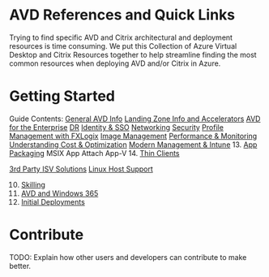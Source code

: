 # AVD References and Quick Links
Trying to find specific AVD and Citrix architectural and deployment resources is time consuming. We put this Collection of Azure Virtual Desktop and Citrix Resources together to help streamline finding the most common resources when deploying AVD and/or Citrix in Azure.

# Getting Started
Guide Contents:
[General AVD Info](https://github.com/chrismihm-ms/AVDQuickLinks/blob/main/General%20AVD%20Info.md)
[Landing Zone Info and Accelerators](https://github.com/chrismihm-ms/AVDQuickLinks/blob/main/Landing%20Zone%20Info%20and%20Accelerators.md)
[AVD for the Enterprise](https://github.com/chrismihm-ms/AVDQuickLinks/blob/main/AVD%20for%20the%20Enterprise.md)
[DR](https://github.com/chrismihm-ms/AVDQuickLinks/blob/main/DR.md)
[Identity & SSO](https://github.com/chrismihm-ms/AVDQuickLinks/blob/main/Identity%20and%20SSO.md)
[Networking](https://github.com/chrismihm-ms/AVDQuickLinks/blob/main/Networking.md)
[Security](https://github.com/chrismihm-ms/AVDQuickLinks/blob/main/Security.md)
[Profile Management with FXLogix](https://github.com/chrismihm-ms/AVDQuickLinks/blob/main/Profile%20Management.md)
[Image Management](https://github.com/chrismihm-ms/AVDQuickLinks/blob/main/Image%20Management.md)
[Performance & Monitoring](https://github.com/chrismihm-ms/AVDQuickLinks/blob/main/Performance%20and%20Monitoring.md)
[Understanding Cost & Optimization](https://github.com/chrismihm-ms/AVDQuickLinks/blob/main/Cost%20Optimization.md)
[Modern Management & Intune](https://github.com/chrismihm-ms/AVDQuickLinks/blob/main/Modern%20Management%20and%20Intune.md)
13. [App Packaging](https://github.com/chrismihm-ms/AVDQuickLinks/blob/main/App%20Packaging.md)
   MSIX App Attach
   App-V
14. [Thin Clients]()

[3rd Party ISV Solutions](https://github.com/chrismihm-ms/AVDQuickLinks/blob/main/3rd%20Party%20Solutions.md&_a=preview)
[Linux Host Support](https://github.com/chrismihm-ms/AVDQuickLinks/blob/main/Linux%20Support.md&anchor=introduction&_a=preview)




10. [Skilling](https://github.com/chrismihm-ms/AVDQuickLinks/blob/main/Skilling.md)
1.	[AVD and Windows 365](https://github.com/chrismihm-ms/AVDQuickLinks/blob/main/AVD%20and%20W365.md)
2.	[Initial Deployments](https://github.com/chrismihm-ms/AVDQuickLinks/blob/main/Initial%20Deployments.md)


# Contribute
TODO: Explain how other users and developers can contribute to make better. 